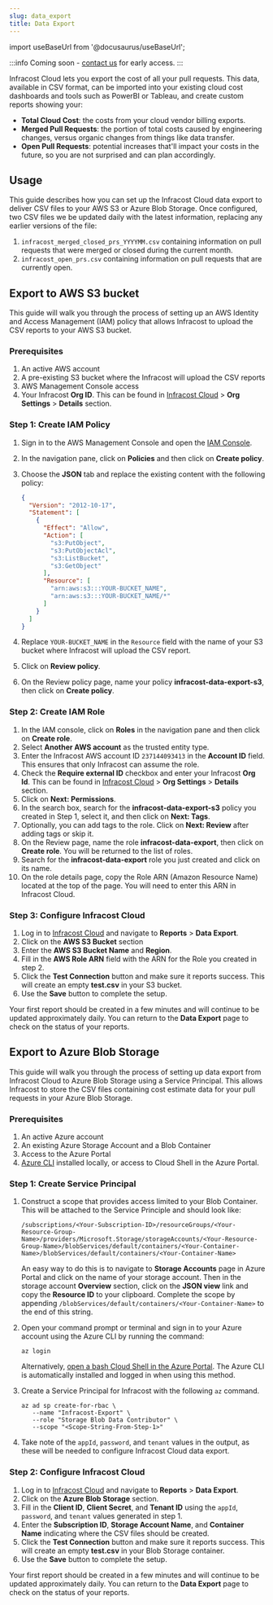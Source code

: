 ```yaml
---
slug: data_export 
title: Data Export
---
```


import useBaseUrl from '@docusaurus/useBaseUrl';

:::info 
Coming soon - [contact us](mailto:hello@infracost.io) for early access.
:::

Infracost Cloud lets you export the cost of all your pull requests. This data, available in CSV format, can be imported into your existing cloud cost dashboards and tools such as PowerBI or Tableau, and create custom reports showing your:
- **Total Cloud Cost**: the costs from your cloud vendor billing exports.
- **Merged Pull Requests**: the portion of total costs caused by engineering changes, versus organic changes from things like data transfer.
- **Open Pull Requests**: potential increases that'll impact your costs in the future, so you are not surprised and can plan accordingly.

## Usage

This guide describes how you can set up the Infracost Cloud data export to deliver CSV files to your AWS S3 or Azure Blob Storage. Once configured, two CSV files we be updated daily with the latest information, replacing any earlier versions of the file:
1. `infracost_merged_closed_prs_YYYYMM.csv` containing information on pull requests that were merged or closed during the current month.
2. `infracost_open_prs.csv` containing information on pull requests that are currently open.

## Export to AWS S3 bucket

This guide will walk you through the process of setting up an AWS Identity and Access Management (IAM) policy that
allows Infracost to upload the CSV reports to your AWS S3 bucket.

### Prerequisites

1. An active AWS account
2. A pre-existing S3 bucket where the Infracost will upload the CSV reports
3. AWS Management Console access
4. Your Infracost **Org ID**. This can be found in [Infracost Cloud](https://dashboard.infracost.io) > **Org Settings** > **Details** section.

### Step 1: Create IAM Policy

1. Sign in to the AWS Management Console and open the [IAM Console](https://console.aws.amazon.com/iam/).
2. In the navigation pane, click on **Policies** and then click on **Create policy**.
3. Choose the **JSON** tab and replace the existing content with the following policy:

   ```json
   {
     "Version": "2012-10-17",
     "Statement": [
       {
         "Effect": "Allow",
         "Action": [
           "s3:PutObject",
           "s3:PutObjectAcl",
           "s3:ListBucket",
           "s3:GetObject"
         ],
         "Resource": [
           "arn:aws:s3:::YOUR-BUCKET_NAME",
           "arn:aws:s3:::YOUR-BUCKET_NAME/*"
         ]
       }
     ]
   }
   ```

4. Replace `YOUR-BUCKET_NAME` in the `Resource` field with the name of your S3 bucket where Infracost will upload the
   CSV report.
5. Click on **Review policy**.
6. On the Review policy page, name your policy **infracost-data-export-s3**, then click on **Create policy**.

### Step 2: Create IAM Role

1. In the IAM console, click on **Roles** in the navigation pane and then click on **Create role**.
2. Select **Another AWS account** as the trusted entity type.
3. Enter the Infracost AWS account ID `237144093413` in the **Account ID** field. This ensures that only Infracost can
   assume the role.
4. Check the **Require external ID** checkbox and enter your Infracost **Org Id**. This can be found
   in [Infracost Cloud](https://dashboard.infracost.io) > **Org Settings** > **Details** section.
5. Click on **Next: Permissions**.
6. In the search box, search for the **infracost-data-export-s3** policy you created in Step 1, select it, and then
   click on **Next: Tags**.
7. Optionally, you can add tags to the role. Click on **Next: Review** after adding tags or skip it.
8. On the Review page, name the role **infracost-data-export**, then click on **Create role**. You will be returned to 
   the list of roles.
9. Search for the **infracost-data-export** role you just created and click on its name.
10. On the role details page, copy the Role ARN (Amazon Resource Name) located at the top of the page. You will need to
    enter this ARN in Infracost Cloud.

### Step 3: Configure Infracost Cloud

1. Log in to [Infracost Cloud](https://dashboard.infracost.io) and navigate to **Reports** > **Data Export**.
2. Click on the **AWS S3 Bucket** section
3. Enter the **AWS S3 Bucket Name** and **Region**.
4. Fill in the **AWS Role ARN** field with the ARN for the Role you created in step 2.
5. Click the **Test Connection** button and make sure it reports success. This will create an empty **test.csv** in your
   S3 bucket.
6. Use the **Save** button to complete the setup.

Your first report should be created in a few minutes and will continue to be updated approximately daily. You can return
to the **Data Export** page to check on the status of your reports.

## Export to Azure Blob Storage

This guide will walk you through the process of setting up data export from Infracost Cloud to Azure Blob Storage using
a Service Principal. This allows Infracost to store the CSV files containing cost estimate data for your pull requests
in your Azure Blob Storage.

### Prerequisites

1. An active Azure account
2. An existing Azure Storage Account and a Blob Container
3. Access to the Azure Portal
4. [Azure CLI](https://docs.microsoft.com/en-us/cli/azure/install-azure-cli) installed locally, or access to Cloud Shell
   in the Azure Portal.

### Step 1: Create Service Principal

1. Construct a scope that provides access limited to your Blob Container. This will be attached to the Service Principle
   and should look like:
   ```
   /subscriptions/<Your-Subscription-ID>/resourceGroups/<Your-Resource-Group-Name>/providers/Microsoft.Storage/storageAccounts/<Your-Resource-Group-Name>/blobServices/default/containers/<Your-Container-Name>/blobServices/default/containers/<Your-Container-Name>
   ```
   An easy way to do this is to navigate to **Storage Accounts** page in Azure Portal and click on the name of your storage
   account. Then in the storage account **Overview** section, click on the **JSON view** link and copy the **Resource ID**
   to your clipboard. Complete the scope by appending `/blobServices/default/containers/<Your-Container-Name>` to the end
   of this string.
   

2. Open your command prompt or terminal and sign in to your Azure account using the Azure CLI by running the command:

   ```
   az login
   ```

   Alternatively, [open a bash Cloud Shell in the Azure Portal](https://learn.microsoft.com/en-us/azure/cloud-shell/quickstart?tabs=azurecli).
   The Azure CLI is automatically installed and logged in when using this method.


3. Create a Service Principal for Infracost with the following `az` command.

   ```
   az ad sp create-for-rbac \
      --name "Infracost-Export" \
      --role "Storage Blob Data Contributor" \
      --scope "<Scope-String-From-Step-1>"
   ```

4. Take note of the `appId`, `password`, and `tenant` values in the output, as these will be needed to configure
   Infracost Cloud data export.

### Step 2: Configure Infracost Cloud

1. Log in to [Infracost Cloud](https://dashboard.infracost.io) and navigate to **Reports** > **Data Export**.
2. Click on the **Azure Blob Storage** section.
3. Fill in the **Client ID**, **Client Secret**, and **Tenant ID** using the `appId`, `password`, and `tenant` values
   generated in step 1.
4. Enter the **Subscription ID**, **Storage Account Name**, and **Container Name** indicating where the CSV files should
   be created.
5. Click the **Test Connection** button and make sure it reports success. This will create an empty **test.csv** in your
   Blob Storage container.
6. Use the **Save** button to complete the setup.

Your first report should be created in a few minutes and will continue to be updated approximately daily. You can return
to the **Data Export** page to check on the status of your reports.

